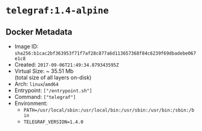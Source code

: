 # `telegraf:1.4-alpine`

## Docker Metadata

- Image ID: `sha256:b1cac2bf363953f71f7af28c877a6d113657368f84c6239f69dbadebe067e1c8`
- Created: `2017-09-06T21:49:34.879343595Z`
- Virtual Size: ~ 35.51 Mb  
  (total size of all layers on-disk)
- Arch: `linux`/`amd64`
- Entrypoint: `["/entrypoint.sh"]`
- Command: `["telegraf"]`
- Environment:
  - `PATH=/usr/local/sbin:/usr/local/bin:/usr/sbin:/usr/bin:/sbin:/bin`
  - `TELEGRAF_VERSION=1.4.0`
